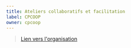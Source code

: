```yaml
---
title: Ateliers collaboratifs et facilitation
label: CPCOOP
owner: cpcoop
---
```


> [Lien vers l'organisation](http://github.com/cpcoop)
